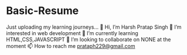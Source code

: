 # Basic-Resume
Just uploading my learning journeys...
👋 Hi, I’m Harsh Pratap Singh
👀 I’m interested in web development
🌱 I’m currently learning HTML,CSS,JAVASCRIPT
💞️ I’m looking to collaborate on NONE at the moment
📫 How to reach me prataph229@gmail.com
